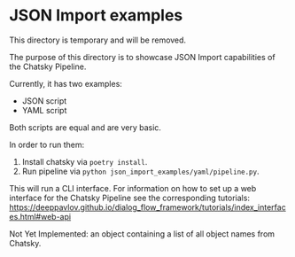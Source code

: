# JSON Import examples

This directory is temporary and will be removed.

The purpose of this directory is to showcase JSON Import capabilities of the Chatsky Pipeline.

Currently, it has two examples:
- JSON script
- YAML script

Both scripts are equal and are very basic.

In order to run them:
1. Install chatsky via `poetry install`.
2. Run pipeline via `python json_import_examples/yaml/pipeline.py`.

This will run a CLI interface. For information on how to set up a web interface
for the Chatsky Pipeline see the corresponding tutorials:
https://deeppavlov.github.io/dialog_flow_framework/tutorials/index_interfaces.html#web-api

Not Yet Implemented: an object containing a list of all object names from Chatsky.